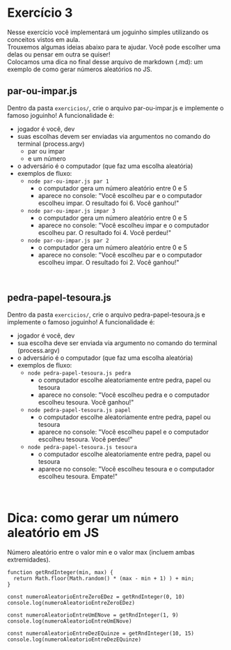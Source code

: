 # Exercício 3
Nesse exercício você implementará um joguinho simples utilizando os conceitos vistos em aula.<br>
Trouxemos algumas ideias abaixo para te ajudar. Você pode escolher uma delas ou pensar em outra se quiser!<br>
Colocamos uma dica no final desse arquivo de markdown (.md): um exemplo de como gerar números aleatórios no JS.
<br>

## par-ou-impar.js
Dentro da pasta ```exercicios/```, crie o arquivo par-ou-impar.js e implemente o famoso joguinho!
A funcionalidade é:
- jogador é você, dev
- suas escolhas devem ser enviadas via argumentos no comando do terminal (process.argv)
    - par ou impar
    - e um número
- o adversário é o computador (que faz uma escolha aleatória)
- exemplos de fluxo:
    - ```node par-ou-impar.js par 1```
        - o computador gera um número aleatório entre 0 e 5
        - aparece no console: "Você escolheu par e o computador escolheu impar. O resultado foi 6. Você ganhou!"
    - ```node par-ou-impar.js impar 3```
        - o computador gera um número aleatório entre 0 e 5
        - aparece no console: "Você escolheu impar e o computador escolheu par. O resultado foi 4. Você perdeu!"
    - ```node par-ou-impar.js par 2```
        - o computador gera um número aleatório entre 0 e 5
        - aparece no console: "Você escolheu par e o computador escolheu impar. O resultado foi 2. Você ganhou!"

<br>

## pedra-papel-tesoura.js
Dentro da pasta ```exercicios/```, crie o arquivo pedra-papel-tesoura.js e implemente o famoso joguinho!
A funcionalidade é:
- jogador é você, dev
- sua escolha deve ser enviada via argumento no comando do terminal (process.argv)
- o adversário é o computador (que faz uma escolha aleatória)
- exemplos de fluxo:
    - ```node pedra-papel-tesoura.js pedra```
        - o computador escolhe aleatoriamente entre pedra, papel ou tesoura
        - aparece no console: "Você escolheu pedra e o computador escolheu tesoura. Você ganhou!"
    - ```node pedra-papel-tesoura.js papel```
        - o computador escolhe aleatoriamente entre pedra, papel ou tesoura
        - aparece no console: "Você escolheu papel e o computador escolheu tesoura. Você perdeu!"
    - ```node pedra-papel-tesoura.js tesoura```
        - o computador escolhe aleatoriamente entre pedra, papel ou tesoura
        - aparece no console: "Você escolheu tesoura e o computador escolheu tesoura. Empate!"

<br>

# Dica: como gerar um número aleatório em JS
Número aleatório entre o valor min e o valor max (incluem ambas extremidades).
```
function getRndInteger(min, max) {
  return Math.floor(Math.random() * (max - min + 1) ) + min;
}

const numeroAleatorioEntreZeroEDez = getRndInteger(0, 10)
console.log(numeroAleatorioEntreZeroEDez)

const numeroAleatorioEntreUmENove = getRndInteger(1, 9)
console.log(numeroAleatorioEntreUmENove)

const numeroAleatorioEntreDezEQuinze = getRndInteger(10, 15)
console.log(numeroAleatorioEntreDezEQuinze)
```